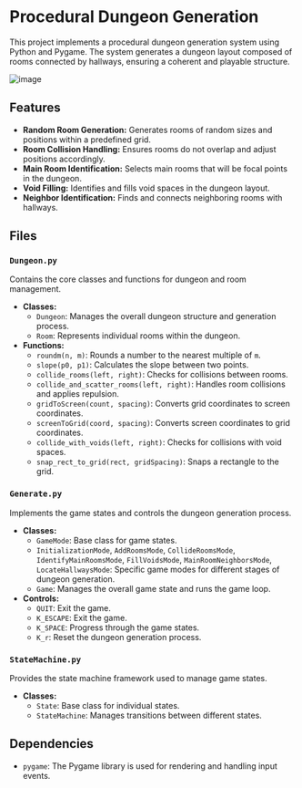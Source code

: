 # Procedural Dungeon Generation

This project implements a procedural dungeon generation system using Python and Pygame. The system generates a dungeon layout composed of rooms connected by hallways, ensuring a coherent and playable structure.

![image](https://github.com/user-attachments/assets/bcbf28b5-fe5a-4c8f-959c-ca5821b8f88d)

## Features

- **Random Room Generation:** Generates rooms of random sizes and positions within a predefined grid.
- **Room Collision Handling:** Ensures rooms do not overlap and adjust positions accordingly.
- **Main Room Identification:** Selects main rooms that will be focal points in the dungeon.
- **Void Filling:** Identifies and fills void spaces in the dungeon layout.
- **Neighbor Identification:** Finds and connects neighboring rooms with hallways.

## Files

### `Dungeon.py`
Contains the core classes and functions for dungeon and room management.

- **Classes:**
  - `Dungeon`: Manages the overall dungeon structure and generation process.
  - `Room`: Represents individual rooms within the dungeon.
- **Functions:**
  - `roundm(n, m)`: Rounds a number to the nearest multiple of `m`.
  - `slope(p0, p1)`: Calculates the slope between two points.
  - `collide_rooms(left, right)`: Checks for collisions between rooms.
  - `collide_and_scatter_rooms(left, right)`: Handles room collisions and applies repulsion.
  - `gridToScreen(count, spacing)`: Converts grid coordinates to screen coordinates.
  - `screenToGrid(coord, spacing)`: Converts screen coordinates to grid coordinates.
  - `collide_with_voids(left, right)`: Checks for collisions with void spaces.
  - `snap_rect_to_grid(rect, gridSpacing)`: Snaps a rectangle to the grid.

### `Generate.py`
Implements the game states and controls the dungeon generation process.

- **Classes:**
  - `GameMode`: Base class for game states.
  - `InitializationMode`, `AddRoomsMode`, `CollideRoomsMode`, `IdentifyMainRoomsMode`, `FillVoidsMode`, `MainRoomNeighborsMode`, `LocateHallwaysMode`: Specific game modes for different stages of dungeon generation.
  - `Game`: Manages the overall game state and runs the game loop.
- **Controls:**
  - `QUIT`: Exit the game.
  - `K_ESCAPE`: Exit the game.
  - `K_SPACE`: Progress through the game states.
  - `K_r`: Reset the dungeon generation process.

### `StateMachine.py`
Provides the state machine framework used to manage game states.

- **Classes:**
  - `State`: Base class for individual states.
  - `StateMachine`: Manages transitions between different states.

## Dependencies

- `pygame`: The Pygame library is used for rendering and handling input events.


